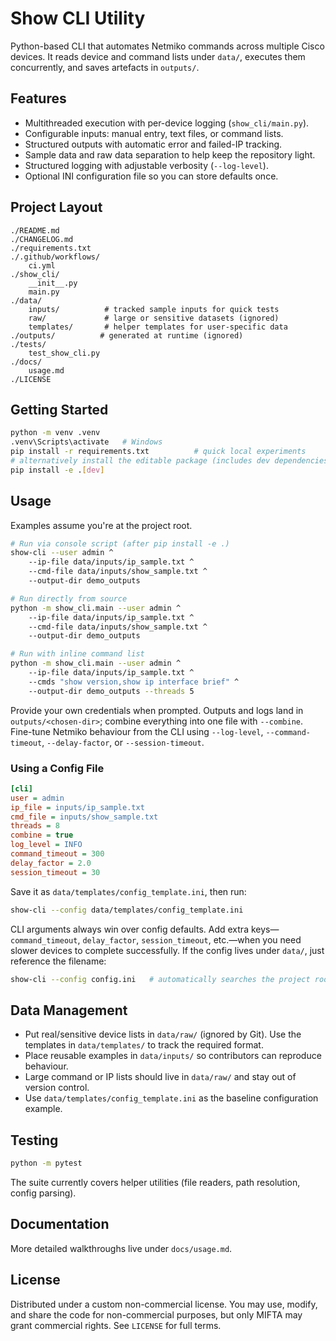 # Show CLI Utility

Python-based CLI that automates Netmiko commands across multiple Cisco devices. It reads device and command lists under `data/`, executes them concurrently, and saves artefacts in `outputs/`.

## Features
- Multithreaded execution with per-device logging (`show_cli/main.py`).
- Configurable inputs: manual entry, text files, or command lists.
- Structured outputs with automatic error and failed-IP tracking.
- Sample data and raw data separation to help keep the repository light.
- Structured logging with adjustable verbosity (`--log-level`).
- Optional INI configuration file so you can store defaults once.

## Project Layout
```
./README.md
./CHANGELOG.md
./requirements.txt
./.github/workflows/
    ci.yml
./show_cli/
    __init__.py
    main.py
./data/
    inputs/          # tracked sample inputs for quick tests
    raw/             # large or sensitive datasets (ignored)
    templates/       # helper templates for user-specific data
./outputs/          # generated at runtime (ignored)
./tests/
    test_show_cli.py
./docs/
    usage.md
./LICENSE
```

## Getting Started
```bash
python -m venv .venv
.venv\Scripts\activate   # Windows
pip install -r requirements.txt          # quick local experiments
# alternatively install the editable package (includes dev dependencies)
pip install -e .[dev]
```

## Usage
Examples assume you're at the project root.

```bash
# Run via console script (after pip install -e .)
show-cli --user admin ^
    --ip-file data/inputs/ip_sample.txt ^
    --cmd-file data/inputs/show_sample.txt ^
    --output-dir demo_outputs

# Run directly from source
python -m show_cli.main --user admin ^
    --ip-file data/inputs/ip_sample.txt ^
    --cmd-file data/inputs/show_sample.txt ^
    --output-dir demo_outputs

# Run with inline command list
python -m show_cli.main --user admin ^
    --ip-file data/inputs/ip_sample.txt ^
    --cmds "show version,show ip interface brief" ^
    --output-dir demo_outputs --threads 5
```

Provide your own credentials when prompted. Outputs and logs land in `outputs/<chosen-dir>`; combine everything into one file with `--combine`. Fine-tune Netmiko behaviour from the CLI using `--log-level`, `--command-timeout`, `--delay-factor`, or `--session-timeout`.

### Using a Config File

```ini
[cli]
user = admin
ip_file = inputs/ip_sample.txt
cmd_file = inputs/show_sample.txt
threads = 8
combine = true
log_level = INFO
command_timeout = 300
delay_factor = 2.0
session_timeout = 30
```

Save it as `data/templates/config_template.ini`, then run:

```bash
show-cli --config data/templates/config_template.ini
```

CLI arguments always win over config defaults. Add extra keys—`command_timeout`, `delay_factor`, `session_timeout`, etc.—when you need slower devices to complete successfully. If the config lives under `data/`, just reference the filename:

```bash
show-cli --config config.ini   # automatically searches the project root and data/
```

## Data Management
- Put real/sensitive device lists in `data/raw/` (ignored by Git). Use the templates in `data/templates/` to track the required format.
- Place reusable examples in `data/inputs/` so contributors can reproduce behaviour.
- Large command or IP lists should live in `data/raw/` and stay out of version control.
- Use `data/templates/config_template.ini` as the baseline configuration example.

## Testing
```bash
python -m pytest
```
The suite currently covers helper utilities (file readers, path resolution, config parsing). 

## Documentation
More detailed walkthroughs live under `docs/usage.md`.

## License
Distributed under a custom non-commercial license. You may use, modify, and share the code for non-commercial purposes, but only MIFTA may grant commercial rights. See `LICENSE` for full terms.
